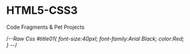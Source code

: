 # HTML5-CSS3
Code Fragments &amp; Pet Projects

<!--RAW HTML5
<!DOCTYPE html>
<html>
<head>
  <meta charset="utf-8">
  <meta name="viewport" content="width=device-width">
  <title>JS Bin</title>
</head>
<body>
<h1 id="title01">ROBERT TRZECIAK<h1>
</body>
</html>
-->


/*--Raw Css
#title01{
  font-size:40pxl;
  font-family:Arial Black;
  color:Red;  
}
--*/
